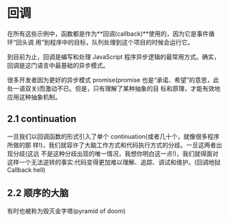 # 回调

在所有这些示例中，函数都是作为**回调(callback)**使用的，因为它是事件循环“回头调 用”到程序中的目标，队列处理到这个项目的时候会运行它。

到目前为止，回调是编写和处理 JavaScript 程序异步逻辑的最常用方式。确实，回调是这门语言中最基础的异步模式。

很多开发者因为更好的异步模式 promise(promise 也是“承诺、希望”的意思，此处一语双关)而激动不已。但是，只有理解了某种抽象的目 标和原理，才能有效地应用这种抽象机制。


## 2.1 continuation

一旦我们以回调函数的形式引入了单个 continuation(或者几十个，就像很多程序所做的那 样!)，我们就容许了大脑工作方式和代码执行方式的分歧。一旦这两者出现分歧(这远 不是这种分歧出现的唯一情况，我想你明白这一点!)，我们就得面对这样一个无法逆转的事实:代码变得更加难以理解、追踪、调试和维护。(回调地狱 Callback hell)


## 2.2 顺序的大脑


有时也被称为毁灭金字塔(pyramid of doom)




